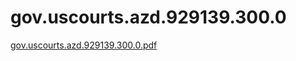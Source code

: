 # gov.uscourts.azd.929139.300.0

[gov.uscourts.azd.929139.300.0.pdf](gov%20uscourts%20azd%20929139%20300%200%20045fa7c8a31243d09ef31f10e8fde4cc/gov.uscourts.azd.929139.300.0.pdf)